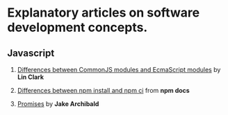 # Explanatory articles on software development concepts.

## Javascript

1. [Differences between CommonJS modules and EcmaScript modules](https://hacks.mozilla.org/2018/03/es-modules-a-cartoon-deep-dive/) 
    by **Lin Clark**

2. [Differences between npm install and npm ci](https://docs.npmjs.com/cli/v6/commands/npm-ci) from **npm docs**

3. [Promises](https://web.dev/promises/) by **Jake Archibald**
